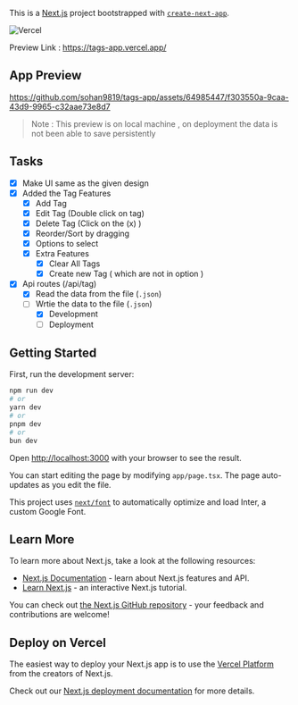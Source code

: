 This is a [Next.js](https://nextjs.org/) project bootstrapped with [`create-next-app`](https://github.com/vercel/next.js/tree/canary/packages/create-next-app).

![Vercel](https://therealsujitk-vercel-badge.vercel.app/?app=notes-app-tuo1)

Preview Link : https://tags-app.vercel.app/

## App Preview 
https://github.com/sohan9819/tags-app/assets/64985447/f303550a-9caa-43d9-9965-c32aae73e8d7

> Note : This preview is on local machine , on deployment the data is not been able to save persistently

## Tasks

- [x] Make UI same as the given design
- [x] Added the Tag Features
  - [x] Add Tag
  - [x] Edit Tag (Double click on tag)
  - [x] Delete Tag (Click on the (x) )
  - [x] Reorder/Sort by dragging
  - [x] Options to select
  - [x] Extra Features
    - [x] Clear All Tags
    - [x] Create new Tag ( which are not in option )
- [x] Api routes (/api/tag)
  - [x] Read the data from the file (`.json`)
  - [ ] Wrtie the data to the file (`.json`)
    - [x] Development
    - [ ] Deployment

## Getting Started

First, run the development server:

```bash
npm run dev
# or
yarn dev
# or
pnpm dev
# or
bun dev
```

Open [http://localhost:3000](http://localhost:3000) with your browser to see the result.

You can start editing the page by modifying `app/page.tsx`. The page auto-updates as you edit the file.

This project uses [`next/font`](https://nextjs.org/docs/basic-features/font-optimization) to automatically optimize and load Inter, a custom Google Font.

## Learn More

To learn more about Next.js, take a look at the following resources:

- [Next.js Documentation](https://nextjs.org/docs) - learn about Next.js features and API.
- [Learn Next.js](https://nextjs.org/learn) - an interactive Next.js tutorial.

You can check out [the Next.js GitHub repository](https://github.com/vercel/next.js/) - your feedback and contributions are welcome!

## Deploy on Vercel

The easiest way to deploy your Next.js app is to use the [Vercel Platform](https://vercel.com/new?utm_medium=default-template&filter=next.js&utm_source=create-next-app&utm_campaign=create-next-app-readme) from the creators of Next.js.


Check out our [Next.js deployment documentation](https://nextjs.org/docs/deployment) for more details.
